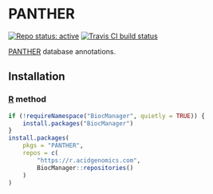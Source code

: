 # PANTHER

[![Repo status: active](https://www.repostatus.org/badges/latest/active.svg)](https://www.repostatus.org/#active)
[![Travis CI build status](https://travis-ci.com/acidgenomics/PANTHER.svg?branch=master)](https://travis-ci.com/acidgenomics/PANTHER)

[PANTHER][] database annotations.

## Installation

### [R][] method

```r
if (!requireNamespace("BiocManager", quietly = TRUE)) {
    install.packages("BiocManager")
}
install.packages(
    pkgs = "PANTHER",
    repos = c(
        "https://r.acidgenomics.com",
        BiocManager::repositories()
    )
)
```

[panther]: http://www.pantherdb.org/
[r]: https://www.r-project.org/
